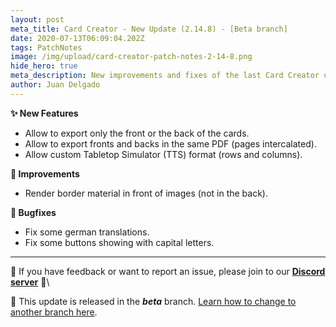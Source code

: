 ```yaml
---
layout: post
meta_title: Card Creator - New Update (2.14.8) - [Beta branch]
date: 2020-07-13T06:09:04.202Z
tags: PatchNotes
image: /img/upload/card-creator-patch-notes-2-14-8.png
hide_hero: true
meta_description: New improvements and fixes of the last Card Creator update!
author: Juan Delgado
---
```

**✨ New Features**

* Allow to export only the front or the back of the cards.
* Allow to export fronts and backs in the same PDF (pages intercalated).
* Allow custom Tabletop Simulator (TTS) format (rows and columns).

**🔧 Improvements**

* Render border material in front of images (not in the back).

**🐛 Bugfixes**

* Fix some german translations.
* Fix some buttons showing with capital letters.

---

📌 If you have feedback or want to report an issue, please join to our **[Discord server](http://discord.gg/pixelatto)** 💬\

📌 This update is released in the ***beta*** branch. [Learn how to change to another branch here](/blog/beta-and-legacy-versions).